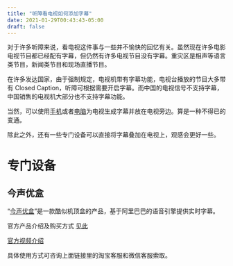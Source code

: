 ```yaml
---
title: "听障看电视如何添加字幕"
date: 2021-01-29T00:43:43-05:00
draft: false
---
```


对于许多听障来说，看电视这件事与一些并不愉快的回忆有关。虽然现在许多电影电视节目都已经配有字幕，但仍然有许多电视节目没有字幕。重灾区是相声等语言类节目，新闻类节目和现场直播节目。

在许多发达国家，由于强制规定，电视机带有字幕功能，电视台播放的节目大多带有 Closed Caption，听障可根据需要开启字幕。而中国的电视信号不支持字幕，中国销售的电视机大部分也不支持字幕功能。
 
当然，可以使用[手机](../mobile)或者[电脑](../pc)为电视生成字幕并放在电视旁边。算是一种不得已的变通。

除此之外，还有一些专门设备可以直接将字幕叠加在电视上，观感会更好一些。

# 专门设备

## 今声优盒

“[今声优盒](http://www.zimuplus.com/caseshow.php?cid=16&id=66)”是一款酷似机顶盒的产品，基于阿里巴巴的语音引擎提供实时字幕。

官方产品介绍及购买方式 [见此](https://mp.weixin.qq.com/s/3kfXDZwBd99wT7UMyUFQ3A)

[官方视频介绍](http://www.zimuplus.com/case.php?cid=16)

具体使用方式可咨询上面链接里的淘宝客服和微信客服索取。
